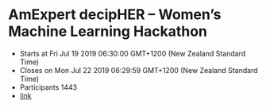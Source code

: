 # AmExpert decipHER – Women’s Machine Learning Hackathon

- Starts at Fri Jul 19 2019 06:30:00 GMT+1200 (New Zealand Standard Time)
- Closes on Mon Jul 22 2019 06:29:59 GMT+1200 (New Zealand Standard Time)
- Participants 1443
- [link](https://datahack.analyticsvidhya.com/contest/amexpert-decipher-women-machine-learning-hackathon/?utm_source=auto-email)
